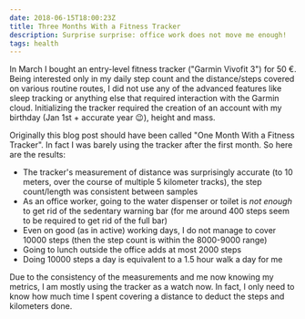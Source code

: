 ```yaml
---
date: 2018-06-15T18:00:23Z
title: Three Months With a Fitness Tracker
description: Surprise surprise: office work does not move me enough!
tags: health
---
```


In March I bought an entry-level fitness tracker ("Garmin Vivofit 3") for 50 €.
Being interested only in my daily step count and the distance/steps covered on various routine routes, I did not use any of the advanced features like sleep tracking or anything else that required interaction with the Garmin cloud.
Initializing the tracker required the creation of an account with my birthday (Jan 1st + accurate year 😉), height and mass.

Originally this blog post should have been called "One Month With a Fitness Tracker".
In fact I was barely using the tracker after the first month. So here are the results:

* The tracker's measurement of distance was surprisingly accurate (to 10 meters, over the course of multiple 5 kilometer tracks), the step count/length was consistent between samples
* As an office worker, going to the water dispenser or toilet is *not enough* to get rid of the sedentary warning bar (for me around 400 steps seem to be required to get rid of the full bar)
* Even on good (as in active) working days, I do not manage to cover 10000 steps (then the step count is within the 8000-9000 range)
* Going to lunch outside the office adds at most 2000 steps
* Doing 10000 steps a day is equivalent to a 1.5 hour walk a day for me

Due to the consistency of the measurements and me now knowing my metrics, I am mostly using the tracker as a watch now.
In fact, I only need to know how much time I spent covering a distance to deduct the steps and kilometers done.
